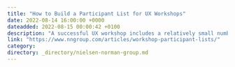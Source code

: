 ```yaml
---
title: "How to Build a Participant List for UX Workshops"
date: 2022-08-14 16:00:00 +0000
dateadded: 2022-08-15 00:00:42 +0100
description: "A successful UX workshop includes a relatively small number of diverse participants and prioritizes users’ needs."
link: "https://www.nngroup.com/articles/workshop-participant-lists/"
category:
directory: _directory/nielsen-norman-group.md
---
```

